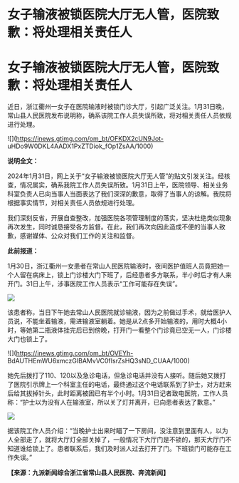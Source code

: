 # 女子输液被锁医院大厅无人管，医院致歉：将处理相关责任人

# 女子输液被锁医院大厅无人管，医院致歉：将处理相关责任人

近日，浙江衢州一女子在医院输液时被锁门诊大厅，引起广泛关注。1月31日晚，常山县人民医院发布说明称，确系该院工作人员失误所致，将对相关责任人员依规进行处理。

![](https://inews.gtimg.com/om_bt/OFKDX2cUN9Jot-
uHDo9W0DKL4AADX1PxZTDiok_fOp1ZsAA/1000)

**说明全文：**

2024年1月31日，网上关于“女子输液被锁医院大厅无人管”的贴文引发关注。经核查，情况属实，确系我院工作人员失误所致。1月31日上午，医院领导、相关业务科室负责人已向当事人当面表达了我们深深的歉意，取得了当事人的谅解。我院将根据事实情节，对相关责任人员依规进行处理。

我们深刻反省，开展自查整改，加强医院各项管理制度的落实，坚决杜绝类似现象再次发生，同时诚恳接受各方监督。在此，我们再次向因此造成不便的当事人致歉，感谢媒体、公众对我们工作的关注和监督。

**此前报道：**

1月30日，浙江衢州一女患者在常山人民医院输液时，夜间医护值班人员竟把她一个人留在病床上，锁上门诊楼大门下班了，后经患者多方联系，半小时后才有人来开门。31日上午，涉事医院工作人员表示“工作可能存在失误”。

![](https://inews.gtimg.com/om_bt/O4f2B7U09v2njKtO7uQyDq9FsDUHDI22jxlAR3D0HTqo0AA/1000)

该患者称，当日下午她去常山人民医院就诊输液，因为之前做过手术，就给医护人员说，不能坐着输液，需进输液室躺着。她是从2点多开始输液的，用时大概4小时，等她第二瓶液体挂完后已到傍晚，打开门一看整个门诊竟已空无一人，门诊楼大门也锁上了。

![](https://inews.gtimg.com/om_bt/OVEYh-
BdAUTHEmWU6xmczGIBAMvVC0fIsrZsHQ3sND_CUAA/1000)

她先后拨打了110、120以及急诊电话，但急诊电话并没有人接听。随后她又拨打了医院引示牌上一个科室主任的电话，最终通过这个电话联系到了护士，对方赶来后给其拔掉针头，此时距离被困已有半个小时。1月31日记者致电医院，工作人员称：“护士以为没有人在输液室，所以关了灯并离开，已向患者表达了歉意。”

![](https://inews.gtimg.com/om_bt/OeSufZEQRK_Q_2hEjgr6sH3475ZXzM6lacjLu1mBIhPPwAA/1000)

据该院工作人员介绍：“当晚护士出来时瞄了一下房间，没注意到里面有人，以为人全部走了，就将大厅灯全部关掉了，一般情况下大厅门是不锁的，那天大厅门不知道谁给锁上了。患者联系后，我们及时派人过去打开了门。下班锁门可能存在工作失误。”

**【来源：九派新闻综合浙江省常山县人民医院、奔流新闻】**


